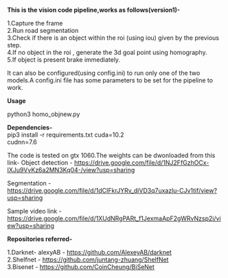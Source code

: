 **This is the vision code pipeline,works as follows(version1)-**

1.Capture the frame  
2.Run road segmentation  
3.Check if there is an object within the roi (using iou) given by the previous step.  
4.If no object in the roi , generate the 3d goal point using homography.  
5.If object is present brake immediately.  

It can also be configured(using config.ini) to run only one of the two models.A config.ini file has some parameters to be set for the pipeline to work.

**Usage** 

python3 homo_objnew.py

**Dependencies-**  
pip3 install -r requirements.txt
cuda=10.2  
cudnn=7.6  
  

The code is tested on gtx 1060.The weights can be dwonloaded from this link-
Object detection - https://drive.google.com/file/d/1NJ2FfGzhOCx-IXJu9VyKz6a2MN3Kq04-/view?usp=sharing

Segmentation - https://drive.google.com/file/d/1dCIFkrJYRv_diVD3q7uxazlu-CJv1tif/view?usp=sharing

Sample video link - https://drive.google.com/file/d/1XUdNRgPARt_f1JexmaApF2gWRvNzsp2i/view?usp=sharing


**Repositories referred-**

1.Darknet- alexyAB  - https://github.com/AlexeyAB/darknet  
2.Shelfnet  - https://github.com/juntang-zhuang/ShelfNet  
3.Bisenet  - https://github.com/CoinCheung/BiSeNet  



